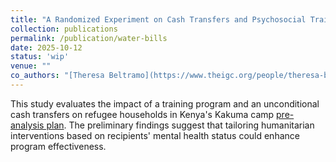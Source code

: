 ```yaml
---
title: "A Randomized Experiment on Cash Transfers and Psychosocial Training Program for Refugees in Kenya"
collection: publications
permalink: /publication/water-bills
date: 2025-10-12
status: 'wip'
venue: ""
co_authors: "[Theresa Beltramo](https://www.theigc.org/people/theresa-beltramo), [Antonia Delius](https://www.economics.ox.ac.uk/people/antonia-delius), [Edward Miguel](https://emiguel.econ.berkeley.edu/), [Utz Pape](https://blogs.worldbank.org/en/team/u/utz-pape), [Precious Zikhali](https://blogs.worldbank.org/en/team/p/precious-zikhali)"
---
```



This study evaluates the impact of a training program and an unconditional cash transfers on refugee households in Kenya's Kakuma camp [pre-analysis plan](https://www.socialscienceregistry.org/trials/14205). The preliminary findings suggest that tailoring humanitarian interventions based on recipients' mental health status could enhance program effectiveness.
